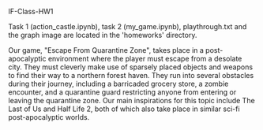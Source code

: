 IF-Class-HW1

Task 1 (action_castle.ipynb), task 2 (my_game.ipynb), playthrough.txt and the graph image are located in the 'homeworks' directory.

Our game, "Escape From Quarantine Zone", takes place in a post-apocalyptic environment where the player must escape from
a desolate city. They must cleverly make use of sparsely placed objects and weapons to find their way to a northern forest haven.
They run into several obstacles during their journey, including a barricaded grocery store, a zombie encounter, and a quarantine
guard restricting anyone from entering or leaving the quarantine zone. Our main inspirations for this topic include The Last of Us
and Half Life 2, both of which also take place in similar sci-fi post-apocalyptic worlds.